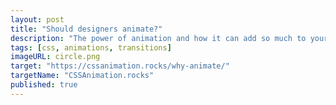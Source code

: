 ```yaml
---
layout: post
title: "Should designers animate?"
description: "The power of animation and how it can add so much to your web pages."
tags: [css, animations, transitions]
imageURL: circle.png
target: "https://cssanimation.rocks/why-animate/"
targetName: "CSSAnimation.rocks"
published: true
---
```




